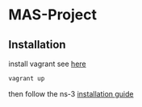 # MAS-Project
## Installation
install vagrant see [here](https://www.vagrantup.com/downloads.html)

```bash
vagrant up
```

then follow the ns-3 [installation guide](https://www.nsnam.org/wiki/Installation#Installation)
